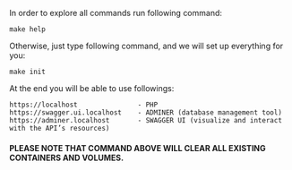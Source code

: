 In order to explore all commands run following command:

``` 
make help 
```

Otherwise, just type following command, and we will set up everything for you:

```
make init
```

At the end you will be able to use followings:

```
https://localhost               - PHP
https://swagger.ui.localhost    - ADMINER (database management tool)
https://adminer.localhost       - SWAGGER UI (visualize and interact with the API’s resources)
```

#### PLEASE NOTE THAT COMMAND ABOVE WILL CLEAR ALL EXISTING CONTAINERS AND VOLUMES.
